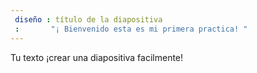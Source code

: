```yaml
---
 diseño : título de la diapositiva
 :       "¡ Bienvenido esta es mi primera practica! "
---
```

Tu texto ¡crear  una diapositiva facilmente!
